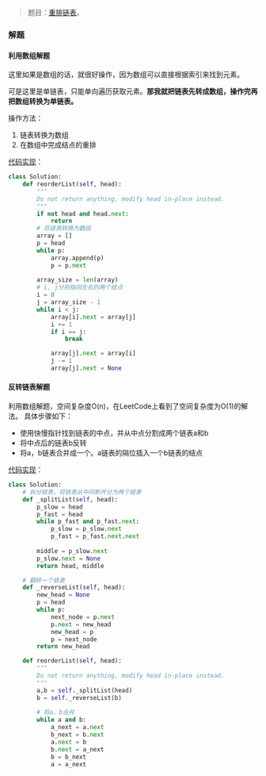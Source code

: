 > 题目：[重排链表](https://leetcode-cn.com/problems/reorder-list/description/)。

### 解题
#### 利用数组解题
这里如果是数组的话，就很好操作，因为数组可以直接根据索引来找到元素。

可是这里是单链表，只能单向遍历获取元素。**那我就把链表先转成数组，操作完再把数组转换为单链表。**

操作方法：
1. 链表转换为数组
2. 在数组中完成结点的重排

[代码实现](solution.py)：
```py
class Solution:
    def reorderList(self, head):
        """
        Do not return anything, modify head in-place instead.
        """
        if not head and head.next:
            return
        # 将链表转换为数组
        array = []
        p = head
        while p:
            array.append(p)
            p = p.next
        
        array_size = len(array)
        # i, j分别指向左右的两个结点
        i = 0
        j = array_size - 1
        while i < j:
            array[i].next = array[j]
            i += 1
            if i == j:
                break

            array[j].next = array[i]
            j -= 1
            array[j].next = None
```

#### 反转链表解题
利用数组解题，空间复杂度O(n)，在LeetCode上看到了空间复杂度为O(1)的解法。
具体步骤如下：
- 使用快慢指针找到链表的中点，并从中点分割成两个链表a和b
- 将中点后的链表b反转
- 将a，b链表合并成一个。a链表的隔位插入一个b链表的结点

[代码实现](solution1.py)：
```py
class Solution:
    # 拆分链表，将链表从中间断开分为两个链表
    def _splitList(self, head):
        p_slow = head
        p_fast = head
        while p_fast and p_fast.next:
            p_slow = p_slow.next
            p_fast = p_fast.next.next
        
        middle = p_slow.next
        p_slow.next = None
        return head, middle

    # 翻转一个链表
    def _reverseList(self, head):
        new_head = None
        p = head
        while p:
            next_node = p.next
            p.next = new_head
            new_head = p
            p = next_node
        return new_head

    def reorderList(self, head):
        """
        Do not return anything, modify head in-place instead.
        """
        a,b = self._splitList(head)
        b = self._reverseList(b)
        
        # 将a，b合并
        while a and b:
            a_next = a.next
            b_next = b.next
            a.next = b
            b.next = a_next
            b = b_next
            a = a_next
```
